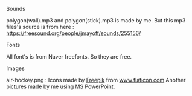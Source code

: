 Sounds

polygon(wall).mp3 and polygon(stick).mp3 is made by me. But this mp3 files's source is from here : https://freesound.org/people/jmayoff/sounds/255156/

Fonts

All font's is from Naver freefonts. So they are free.

Images

air-hockey.png : Icons made by <a href="https://www.flaticon.com/authors/freepik" title="Freepik">Freepik</a> from <a href="https://www.flaticon.com/" title="Flaticon"> www.flaticon.com</a>
Another pictures made by me using MS PowerPoint.
